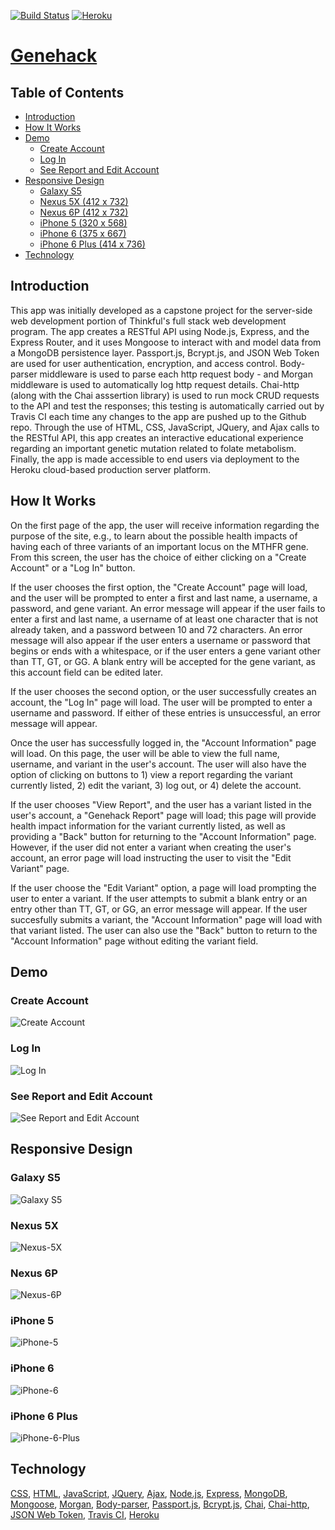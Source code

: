 [![Build Status](https://travis-ci.org/pheiselmann/genehack.svg?branch=master)](https://travis-ci.org/pheiselmann/genehack) [![Heroku](https://heroku-badge.herokuapp.com/?app=heroku-badge)](https://rocky-basin-59938.herokuapp.com/)

# [Genehack](https://rocky-basin-59938.herokuapp.com/)

## Table of Contents

  - [Introduction](#introduction)
  - [How It Works](#how-it-works)
  - [Demo](#demo)
  	- [Create Account](#create-account)
  	- [Log In](#log-in)
  	- [See Report and Edit Account](#see-report-and-edit-account)
  - [Responsive Design](#responsive-design)
  	- [Galaxy S5](#galaxy-S5)
  	- [Nexus 5X (412 x 732)](#Nexus-5X)
  	- [Nexus 6P (412 x 732)](#Nexus-6P)
  	- [iPhone 5 (320 x 568)](#iPhone-5)
  	- [iPhone 6 (375 x 667)](#iPhone-6)
  	- [iPhone 6 Plus (414 x 736)](#iPhone-6-Plus)
  - [Technology](#technology)


## Introduction

This app was initially developed as a capstone project for the server-side web development portion of Thinkful's full stack web development program.  The app creates a RESTful API using Node.js, Express, and the Express Router, and it uses Mongoose to interact with and model data from a MongoDB persistence layer.  Passport.js, Bcrypt.js, and JSON Web Token are used for user authentication, encryption, and access control.  Body-parser middleware is used to parse each http request body - and Morgan middleware is used to automatically log http request details.  Chai-http (along with the Chai asssertion library) is used to run mock CRUD requests to the API and test the responses; this testing is automatically carried out by Travis CI each time any changes to the app are pushed up to the Github repo.  Through the use of HTML, CSS, JavaScript, JQuery, and Ajax calls to the RESTful API, this app creates an interactive educational experience regarding an important genetic mutation related to folate metabolism.  Finally, the app is made accessible to end users via deployment to the Heroku cloud-based production server platform.


## How It Works

On the first page of the app, the user will receive information regarding the purpose of the site, e.g., to learn about the possible health impacts of having each of three variants of an important locus on the MTHFR gene.  From this screen, the user has the choice of either clicking on a "Create Account" or a "Log In" button.  

If the user chooses the first option, the "Create Account" page will load, and the user will be prompted to enter a first and last name, a username, a password, and gene variant.  An error message will appear if the user fails to enter a first and last name, a username of at least one character that is not already taken, and a password between 10 and 72 characters.  An error message will also appear if the user enters a username or password that begins or ends with a whitespace, or if the user enters a gene variant other than TT, GT, or GG.  A blank entry will be accepted for the gene variant, as this account field can be edited later.

If the user chooses the second option, or the user successfully creates an account, the "Log In" page will load.  The user will be prompted to enter a username and password.  If either of these entries is unsuccessful, an error message will appear.

Once the user has successfully logged in, the "Account Information" page will load.  On this page, the user will be able to view the full name, username, and variant in the user's account.  The user will also have the option of clicking on buttons to 1) view a report regarding the variant currently listed, 2) edit the variant, 3) log out, or 4) delete the account.

If the user chooses "View Report", and the user has a variant listed in the user's account, a "Genehack Report" page will load; this page will provide health impact information for the variant currently listed, as well as providing a "Back" button for returning to the "Account Information" page.  However, if the user did not enter a variant when creating the user's account, an error page will load instructing the user to visit the "Edit Variant" page.  

If the user choose the "Edit Variant" option, a page will load prompting the user to enter a variant.  If the user attempts to submit a blank entry or an entry other than TT, GT, or GG, an error message will appear.  If the user succesfully submits a variant, the "Account Information" page will load with that variant listed.  The user can also use the "Back" button to return to the "Account Information" page without editing the variant field.

## Demo

### Create Account

![Create Account](public/images/genehack-create-account.gif)

### Log In

![Log In](public/images/genehack-login.gif)

### See Report and Edit Account

![See Report and Edit Account](public/images/genehack-report-and-edit-account.gif)

## Responsive Design

### Galaxy S5

![Galaxy S5](public/images/GalaxyS5.png)

### Nexus 5X

![Nexus-5X](public/images/Nexus5X.png)

### Nexus 6P

![Nexus-6P](public/images/Nexus6P.png)

### iPhone 5

![iPhone-5](public/images/iPhone5.png)

### iPhone 6

![iPhone-6](public/images/iPhone6.png)

### iPhone 6 Plus

![iPhone-6-Plus](public/images/iPhone6Plus.png)

## Technology

[CSS](https://developer.mozilla.org/en-US/docs/Web/CSS "CSS"), [HTML](https://developer.mozilla.org/en-US/docs/Web/HTML "HTML"), [JavaScript](https://www.javascript.com/ "Javascript"), [JQuery](https://jquery.com/ "JQuery"), [Ajax](http://api.jquery.com/jquery.ajax/ "Ajax"), [Node.js](https://nodejs.org/en/ "Node.js"), [Express](http://expressjs.com/ "Express"), [MongoDB](https://www.mongodb.com/ "MongoDB"), [Mongoose](http://mongoosejs.com/ "Mongoose"), [Morgan](https://www.npmjs.com/package/morgan "Morgan"), [Body-parser](https://www.npmjs.com/package/body-parser "Body-parser"), [Passport.js](http://www.passportjs.org/ "Passport"), [Bcrypt.js](https://www.npmjs.com/package/bcryptjs "Bcrypt.js"), [Chai](http://chaijs.com/ "Chai"), [Chai-http](http://chaijs.com/plugins/chai-http/ "Chai-http"), [JSON Web Token](https://jwt.io/ "JSON Web Token"), [Travis CI](https://travis-ci.org/ "Travis CI"), [Heroku](https://www.heroku.com/ "Heroku")



